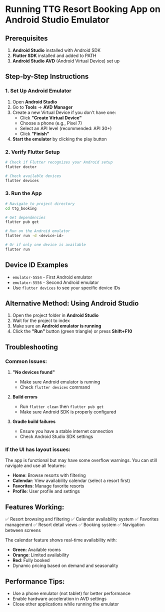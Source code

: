 # Running TTG Resort Booking App on Android Studio Emulator

## Prerequisites
1. **Android Studio** installed with Android SDK
2. **Flutter SDK** installed and added to PATH
3. **Android Studio AVD** (Android Virtual Device) set up

## Step-by-Step Instructions

### 1. Set Up Android Emulator
1. Open **Android Studio**
2. Go to **Tools** → **AVD Manager**
3. Create a new Virtual Device if you don't have one:
   - Click **"Create Virtual Device"**
   - Choose a phone (e.g., Pixel 7)
   - Select an API level (recommended: API 30+)
   - Click **"Finish"**
4. **Start the emulator** by clicking the play button

### 2. Verify Flutter Setup
```bash
# Check if Flutter recognizes your Android setup
flutter doctor

# Check available devices
flutter devices
```

### 3. Run the App
```bash
# Navigate to project directory
cd ttg_booking

# Get dependencies
flutter pub get

# Run on the Android emulator
flutter run -d <device-id>

# Or if only one device is available
flutter run
```

## Device ID Examples
- `emulator-5554` - First Android emulator
- `emulator-5556` - Second Android emulator
- Use `flutter devices` to see your specific device IDs

## Alternative Method: Using Android Studio
1. Open the project folder in **Android Studio**
2. Wait for the project to index
3. Make sure an **Android emulator is running**
4. Click the **"Run"** button (green triangle) or press **Shift+F10**

## Troubleshooting

### Common Issues:
1. **"No devices found"**
   - Make sure Android emulator is running
   - Check `flutter devices` command

2. **Build errors**
   - Run `flutter clean` then `flutter pub get`
   - Make sure Android SDK is properly configured

3. **Gradle build failures**
   - Ensure you have a stable internet connection
   - Check Android Studio SDK settings

### If the UI has layout issues:
The app is functional but may have some overflow warnings. You can still navigate and use all features:
- **Home**: Browse resorts with filtering
- **Calendar**: View availability calendar (select a resort first)
- **Favorites**: Manage favorite resorts
- **Profile**: User profile and settings

## Features Working:
✅ Resort browsing and filtering
✅ Calendar availability system
✅ Favorites management
✅ Resort detail views
✅ Booking system
✅ Navigation between screens

The calendar feature shows real-time availability with:
- **Green**: Available rooms
- **Orange**: Limited availability
- **Red**: Fully booked
- Dynamic pricing based on demand and seasonality

## Performance Tips:
- Use a phone emulator (not tablet) for better performance
- Enable hardware acceleration in AVD settings
- Close other applications while running the emulator